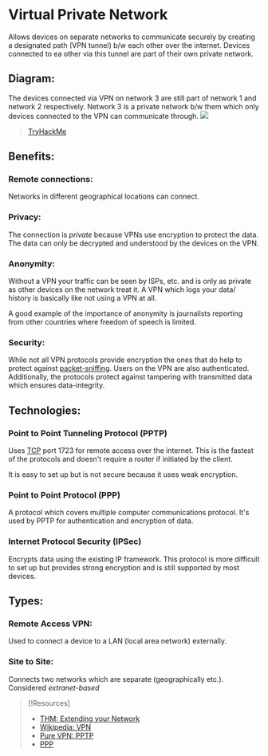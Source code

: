 
# Virtual Private Network
Allows devices on separate networks to communicate securely by creating a designated path (VPN tunnel) b/w each other over the internet. Devices connected to ea other via this tunnel are part of their own private network.
## Diagram:
The devices connected via VPN on network 3 are still part of network 1 and network 2 respectively. Network 3 is a private network b/w them which only devices connected to the VPN can communicate through.
![](/networking/networking-pics/VPN-1.png)
>	[TryHackMe](https://tryhackme.com/room/extendingyournetwork)
## Benefits:
### Remote connections:
Networks in different geographical locations can connect.
### Privacy:
The connection is *private* because VPNs use encryption to protect the data. The data can only be decrypted and understood by the devices on the VPN.
### Anonymity:
Without a VPN your traffic can be seen by ISPs, etc. and is only as private as other devices on the network treat it. A VPN which logs your data/ history is basically like not using a VPN at all.

A good example of the importance of anonymity is journalists reporting from other countries where freedom of speech is limited.
### Security:
While not all VPN protocols provide encryption the ones that do help to protect against [packet-sniffing](/cybersecurity/TTPs/packet-sniffing.md). Users on the VPN are also authenticated. Additionally, the protocols protect against tampering with transmitted data which ensures data-integrity.
## Technologies:
### Point to Point Tunneling Protocol (PPTP)
Uses [TCP](/networking/protocols/TCP.md) port 1723 for remote access over the internet. This is the fastest of the protocols and doesn't require a router if initiated by the client.

It is easy to set up but is not secure because it uses weak encryption.
### Point to Point Protocol (PPP)
A protocol which covers multiple computer communications protocol. It's used by PPTP for authentication and encryption of data.
### Internet Protocol Security (IPSec)
Encrypts data using the existing IP framework. This protocol is more difficult to set up but provides strong encryption and is still supported by most devices.
## Types:
### Remote Access VPN:
Used to connect a device to a LAN (local area network) externally.
### Site to Site:
Connects two networks which are separate (geographically etc.). Considered *extranet-based*

> [!Resources]
> - [THM: Extending your Network](https://tryhackme.com/room/extendingyournetwork)
> - [Wikipedia: VPN](https://en.wikipedia.org/wiki/Virtual_private_network)
> - [Pure VPN: PPTP](https://www.purevpn.com/what-is-vpn/protocols/pptp)
> - [PPP](https://www.techtarget.com/searchnetworking/definition/PPP)
